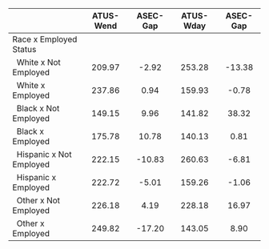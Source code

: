 
|                      |    ATUS-Wend |     ASEC-Gap |    ATUS-Wday |     ASEC-Gap |
| -------------------- | :----------: | :----------: | :----------: | :----------: |
| Race x Employed Status |              |              |              |              |
| &nbsp;&nbsp;White x Not Employed |       209.97 |        -2.92 |       253.28 |       -13.38 |
| &nbsp;&nbsp;White x Employed |       237.86 |         0.94 |       159.93 |        -0.78 |
| &nbsp;&nbsp;Black x Not Employed |       149.15 |         9.96 |       141.82 |        38.32 |
| &nbsp;&nbsp;Black x Employed |       175.78 |        10.78 |       140.13 |         0.81 |
| &nbsp;&nbsp;Hispanic x Not Employed |       222.15 |       -10.83 |       260.63 |        -6.81 |
| &nbsp;&nbsp;Hispanic x Employed |       222.72 |        -5.01 |       159.26 |        -1.06 |
| &nbsp;&nbsp;Other x Not Employed |       226.18 |         4.19 |       228.18 |        16.97 |
| &nbsp;&nbsp;Other x Employed |       249.82 |       -17.20 |       143.05 |         8.90 |

